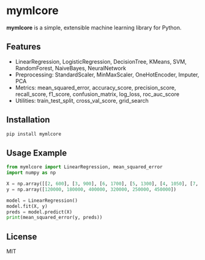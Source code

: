 # mymlcore

**mymlcore** is a simple, extensible machine learning library for Python.

## Features
- LinearRegression, LogisticRegression, DecisionTree, KMeans, SVM, RandomForest, NaiveBayes, NeuralNetwork
- Preprocessing: StandardScaler, MinMaxScaler, OneHotEncoder, Imputer, PCA
- Metrics: mean_squared_error, accuracy_score, precision_score, recall_score, f1_score, confusion_matrix, log_loss, roc_auc_score
- Utilities: train_test_split, cross_val_score, grid_search

## Installation

```bash
pip install mymlcore
```

## Usage Example

```python
from mymlcore import LinearRegression, mean_squared_error
import numpy as np

X = np.array([[2, 600], [3, 900], [6, 1700], [5, 1300], [4, 1050], [7, 1900]])
y = np.array([120000, 180000, 400000, 320000, 250000, 450000])

model = LinearRegression()
model.fit(X, y)
preds = model.predict(X)
print(mean_squared_error(y, preds))
```

## License

MIT
